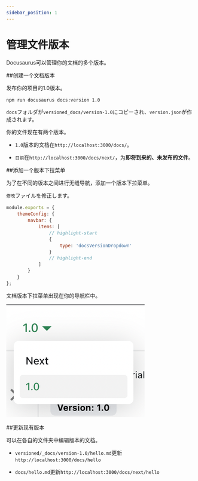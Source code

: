 ```yaml
---
sidebar_position: 1
---
```


# 管理文件版本

Docusaurus可以管理你的文档的多个版本。

\##创建一个文档版本

发布你的项目的1.0版本。

```bash
npm run docusaurus docs:version 1.0
```

<code>docs</code>フォルダが<code>versioned\_docs/version-1.0</code>にコピーされ、<code>version.json</code>が作成されます。

你的文件现在有两个版本。

*   <code>1.0</code>版本的文档在<code>http://localhost:3000/docs/</code>。

*   <code>目前</code>在<code>http://localhost:3000/docs/next/</code>，为<strong>即将到来的、未发布的文件</strong>。

\##添加一个版本下拉菜单

为了在不同的版本之间进行无缝导航，添加一个版本下拉菜单。

<code>修改</code>ファイルを修正します。

```js title="docusaurus.config.js"
module.exports = {
	themeConfig: {
		navbar: {
			items: [
				// highlight-start
				{
					type: 'docsVersionDropdown'
				}
				// highlight-end
			]
		}
	}
};
```

文档版本下拉菜单出现在你的导航栏中。

![文件版本下拉](./img/docsVersionDropdown.png)

\##更新现有版本

可以在各自的文件夹中编辑版本的文档。

*   <code>versioned/\_docs/version-1.0/hello.md</code>更新<code>http://localhost:3000/docs/hello</code>

*   <code>docs/hello.md</code>更新<code>http://localhost:3000/docs/next/hello</code>

